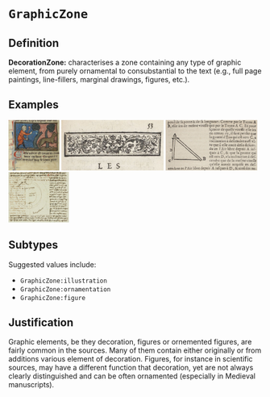 # `GraphicZone`

## Definition

**DecorationZone:** characterises a zone containing any type of graphic element, from purely ornamental  to consubstantial to the text (e.g., full page paintings, line-fillers, marginal drawings, figures, etc.).

## Examples

<img src="btv1b84259980_f466.jpg" height="100px">
<img src="btv1b86070385_f65.jpg" height="100px">
<img src="btv1b8601519p_f219.jpg" height="100px">
<img src="Latin_7295A__btv1b10027322j_23.jpeg" height="100px">

## Subtypes

Suggested values include:

* `GraphicZone:illustration`
* `GraphicZone:ornamentation`
* `GraphicZone:figure`

## Justification

Graphic elements, be they decoration, figures or ornemented figures, are fairly common in the sources. 
Many of them contain either originally or from additions various element of decoration.
Figures, for instance in scientific sources, may have a different function that decoration, yet are not always clearly distinguished and can be often ornamented (especially in Medieval manuscripts).

